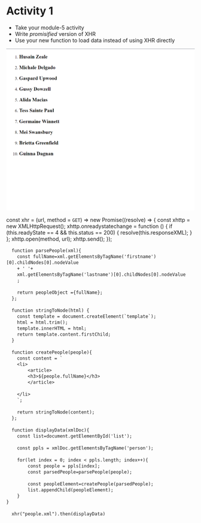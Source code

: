 # Activity 1

- Take your module-5 activity​
- Write _promisified_ version of XHR​
- Use your new function to load data instead of using XHR directly​

![image info](/module-09/assignments/output.png)

const xhr = (url, method = `GET`) =>
  new Promise((resolve) => {
    const xhttp = new XMLHttpRequest();
    xhttp.onreadystatechange = function () {
      if (this.readyState == 4 && this.status == 200) {
        resolve(this.responseXML);
      }
    };
    xhttp.open(method, url);
    xhttp.send();
  });

      function parsePeople(xml){
        const fullName=xml.getElementsByTagName('firstname')[0].childNodes[0].nodeValue
        + ' '+
        xml.getElementsByTagName('lastname')[0].childNodes[0].nodeValue
        ;

        return peopleObject ={fullName};
      };

      function stringToNode(html) {
        const template = document.createElement(`template`);
        html = html.trim();
        template.innerHTML = html;
        return template.content.firstChild;
      }

      function createPeople(people){
        const content = `
        <li>
            <article>
            <h3>${people.fullName}</h3>
            </article>

        </li>
        `;

        return stringToNode(content);
      };

      function displayData(xmlDoc){
        const list=document.getElementById('list');

        const ppls = xmlDoc.getElementsByTagName('person');

        for(let index = 0; index < ppls.length; index++){
            const people = ppls[index];
            const parsedPeople=parsePeople(people);

            const peopleElement=createPeople(parsedPeople);
            list.appendChild(peopleElement);
        }
    }

      xhr("people.xml").then(displayData)

